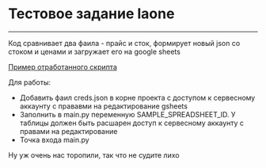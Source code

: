 # Тестовое задание laone

------------------------------

Код сравнивает два фаила - прайс и сток, формирует новый json со стоком и ценами и загружает его на google sheets

[Пример отработанного скрипта](https://docs.google.com/spreadsheets/d/1NCTQoFieU3OnrsjRPlMVYSOUAyoij0rcFgqwrugDpAY/edit#gid=1934538802)

Для работы:
- Добавить фаил creds.json в корне проекта с доступом к сервесному аккаунту с прававми на редактирование gsheets
- Заполнить в main.py переменную SAMPLE_SPREADSHEET_ID. У таблицы должен быть расшарен доступ к сервесному аккаунту с правами на редактирование
- Точка входа main.py


Ну уж очень нас торопили, так что не судите лихо